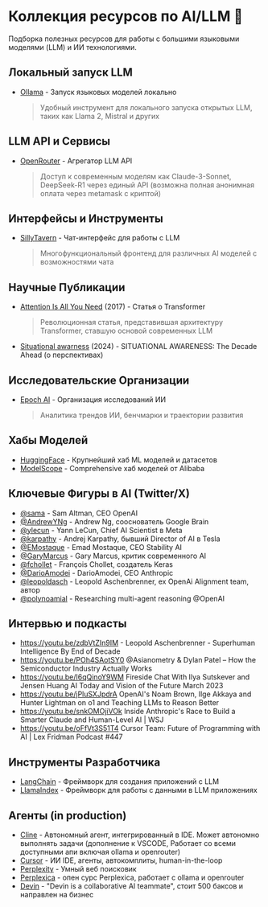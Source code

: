 # Коллекция ресурсов по AI/LLM 🤖

Подборка полезных ресурсов для работы с большими языковыми моделями (LLM) и ИИ технологиями.

## Локальный запуск LLM
- [Ollama](https://github.com/ollama/ollama) - Запуск языковых моделей локально
  > Удобный инструмент для локального запуска открытых LLM, таких как Llama 2, Mistral и других

## LLM API и Сервисы
- [OpenRouter](https://openrouter.ai/) - Агрегатор LLM API
  > Доступ к современным моделям как Claude-3-Sonnet, DeepSeek-R1 через единый API (возможна полная анонимная оплата через metamask с криптой)

## Интерфейсы и Инструменты
- [SillyTavern](https://github.com/SillyTavern/SillyTavern) - Чат-интерфейс для работы с LLM
  > Многофункциональный фронтенд для различных AI моделей с возможностями чата

## Научные Публикации
- [Attention Is All You Need](https://arxiv.org/abs/1706.03762) (2017) - Статья о Transformer
  > Революционная статья, представившая архитектуру Transformer, ставшую основой современных LLM
- [Situational awarness](https://t.co/XSH2wseW3E) (2024) - SITUATIONAL AWARENESS: The Decade Ahead (о перспективах)

## Исследовательские Организации
- [Epoch AI](https://epoch.ai/) - Организация исследований ИИ
  > Аналитика трендов ИИ, бенчмарки и траектории развития

## Хабы Моделей
- [HuggingFace](https://huggingface.co/) - Крупнейший хаб ML моделей и датасетов
- [ModelScope](https://modelscope.cn/) - Comprehensive хаб моделей от Alibaba

## Ключевые Фигуры в AI (Twitter/X)
- [@sama](https://x.com/sama) - Sam Altman, CEO OpenAI
- [@AndrewYNg](https://x.com/AndrewYNg) - Andrew Ng, сооснователь Google Brain
- [@ylecun](https://x.com/ylecun) - Yann LeCun, Chief AI Scientist в Meta
- [@karpathy](https://x.com/karpathy) - Andrej Karpathy, бывший Director of AI в Tesla
- [@EMostaque](https://x.com/EMostaque) - Emad Mostaque, CEO Stability AI
- [@GaryMarcus](https://x.com/GaryMarcus) - Gary Marcus, критик современного AI
- [@fchollet](https://x.com/fchollet) - François Chollet, создатель Keras
- [@DarioAmodei](https://x.com/DarioAmodei) - DarioAmodei, CEO Anthropic
- [@leopoldasch](https://x.com/leopoldasch) - Leopold Aschenbrenner, ex OpenAi Alignment team, автор 
- [@polynoamial](https://x.com/polynoamial) - Researching multi-agent reasoning 
@OpenAI


## Интервью и подкасты
- https://youtu.be/zdbVtZIn9IM - Leopold Aschenbrenner - Superhuman Intelligence By End of Decade
- https://youtu.be/POh4SAotSY0 @Asianometry & Dylan Patel – How the Semiconductor Industry Actually Works
- https://youtu.be/I6qQinoY9WM Fireside Chat With Ilya Sutskever and Jensen Huang AI Today and Vision of the Future March 2023
- https://youtu.be/jPluSXJpdrA OpenAI's Noam Brown, Ilge Akkaya and Hunter Lightman on o1 and Teaching LLMs to Reason Better
- https://youtu.be/snkOMOjiVOk Inside Anthropic's Race to Build a Smarter Claude and Human-Level AI | WSJ
- https://youtu.be/oFfVt3S51T4 Cursor Team: Future of Programming with AI | Lex Fridman Podcast #447
## Инструменты Разработчика
- [LangChain](https://github.com/langchain-ai/langchain) - Фреймворк для создания приложений с LLM
- [LlamaIndex](https://github.com/jerryjliu/llama_index) - Фреймворк для работы с данными в LLM приложениях

## Агенты (in production)
- [Cline](https://github.com/cline/cline) - Автономный агент, интегрированный в IDE. Может автономно выполнять задачи (дополнение к VSCODE, Работает со всеми доступными апи включая ollama и openrouter)
- [Cursor](https://www.cursor.com/) - ИИ IDE, агенты, автокомплиты, human-in-the-loop
- [Perplexity](https://www.perplexity.ai/) - Умный веб поисковик
- [Perplexica](https://github.com/ItzCrazyKns/Perplexica) - опен сурс Perplexica, работает с ollama и openrouter
- [Devin](https://devin.ai/) - "Devin is a collaborative AI teammate", стоит 500 баксов и направлен на бизнес